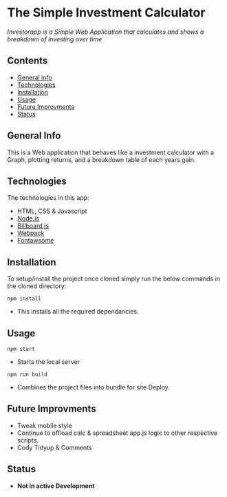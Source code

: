 # The Simple Investment Calculator 

_Investorapp is a Simple Web Application that calculates and shows a breakdown of investing over time_

## Contents

- [General info](#General-Info)
- [Technologies](#Technologies)
- [Installation](#Installation)
- [Usage](#Usage)
- [Future Improvments](#Future-Improvments)
- [Status](#Status)

## General Info

This is a Web application that behaves like a investment calculator with a Graph, plotting returns, and a breakdown table of each years gain.

## Technologies

The technologies in this app:

- HTML, CSS & Javascript
- [Node.js](https://nodejs.org/en/)
- [Billboard.js](https://naver.github.io/billboard.js/)
- [Webpack](https://webpack.js.org/)
- [Fontawsome](https://fontawesome.com/)

## Installation

To setup/install the project once cloned simply run the below commands in the cloned directory:

`npm install`
- This installs all the required dependancies.

## Usage

`npm start`
- Starts the local server

`npm run build`
- Combines the project files into bundle for site Deploy.

## Future Improvments

- Tweak mobile style
- Continue to offload calc & spreadsheet app.js logic to other respective scripts.
- Cody Tidyup & Comments

## Status

- **Not in active Development**